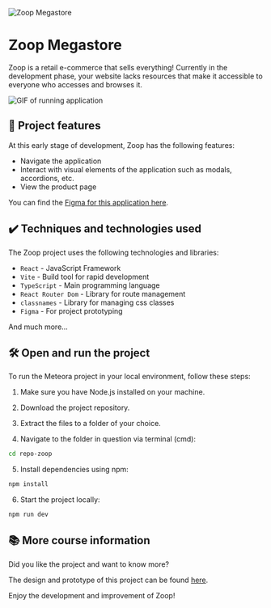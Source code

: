 ![Zoop Megastore](thumb.png)

# Zoop Megastore

Zoop is a retail e-commerce that sells everything! Currently in the development phase, your website lacks resources that make it accessible to everyone who accesses and browses it.

![GIF of running application](zoop-gif.gif)

## 🔨 Project features

At this early stage of development, Zoop has the following features:

- Navigate the application
- Interact with visual elements of the application such as modals, accordions, etc.
- View the product page

You can find the [Figma for this application here](https://www.figma.com/file/1KuCFIRKOIZVrb0f6nLbVw/React-Acessabilidade?node-id=59%3A852&mode=dev).

## ✔️ Techniques and technologies used

The Zoop project uses the following technologies and libraries:

- `React` - JavaScript Framework
- `Vite` - Build tool for rapid development
- `TypeScript` - Main programming language
- `React Router Dom` - Library for route management
- `classnames` - Library for managing css classes
- `Figma` - For project prototyping

And much more...

## 🛠️ Open and run the project

To run the Meteora project in your local environment, follow these steps:

1. Make sure you have Node.js installed on your machine.

2. Download the project repository.

3. Extract the files to a folder of your choice.

4. Navigate to the folder in question via terminal (cmd):

```bash
cd repo-zoop
```

5. Install dependencies using npm:

```bash
npm install
```

6. Start the project locally:

```bash
npm run dev
```

## 📚 More course information

Did you like the project and want to know more?

The design and prototype of this project can be found [here](https://www.figma.com/file/1KuCFIRKOIZVrb0f6nLbVw/React-Acessabilidade?node-id=59%3A852&mode=dev).

Enjoy the development and improvement of Zoop!
